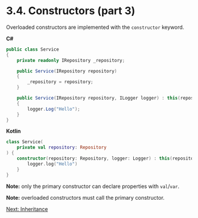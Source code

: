 # 3.4. Constructors (part 3)
Overloaded constructors are implemented with the `constructor` keyword.

**C#**
```csharp
public class Service
{
    private readonly IRepository _repository;

    public Service(IRepository repository)
    {
        _repository = repository;
    }

    public Service(IRepository repository, ILogger logger) : this(repository)
    {
        logger.Log("Hello");
    }
}
```

**Kotlin**
```kotlin
class Service(
    private val repository: Repository
) {
    constructor(repository: Repository, logger: Logger) : this(repository) {
        logger.log("Hello")
    }
}
```

**Note:** only the primary constructor can declare properties with `val`/`var`.

**Note:** overloaded constructors must call the primary constructor.

[Next: Inheritance](03-05-inheritance.md)
